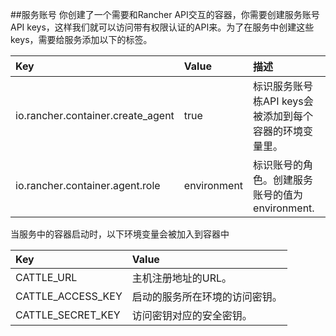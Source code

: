 ##服务账号
你创建了一个需要和Rancher API交互的容器，你需要创建服务账号API keys，这样我们就可以访问带有权限认证的API来。为了在服务中创建这些keys，需要给服务添加以下的标签。

|Key	|Value	|描述
|:-|:-|:-|
|io.rancher.container.create_agent	|true	|标识服务账号栋API keys会被添加到每个容器的环境变量里。
|io.rancher.container.agent.role	|environment	|标识账号的角色。创建服务账号的值为environment.

当服务中的容器启动时，以下环境变量会被加入到容器中

|Key	|Value
|:-|:-|
|CATTLE_URL	|主机注册地址的URL。
|CATTLE_ACCESS_KEY	|启动的服务所在环境的访问密钥。
|CATTLE_SECRET_KEY	|访问密钥对应的安全密钥。